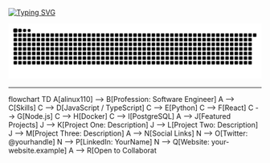 

[![Typing SVG](https://readme-typing-svg.demolab.com/?lines=Hi+👋+My+name+is+Ali;I+am+A+Site+Reliability+Engineer+💻)](https://git.io/typing-svg)


![snake gif](https://github.com/psymoniko/PsymoNiko/blob/output/github-contribution-grid-snake.svg)

---


flowchart TD
    A[alinux110] --> B[Profession: Software Engineer]
    A --> C[Skills]
    C --> D[JavaScript / TypeScript]
    C --> E[Python]
    C --> F[React]
    C --> G[Node.js]
    C --> H[Docker]
    C --> I[PostgreSQL]
    A --> J[Featured Projects]
    J --> K[Project One: Description]
    J --> L[Project Two: Description]
    J --> M[Project Three: Description]
    A --> N[Social Links]
    N --> O[Twitter: @yourhandle]
    N --> P[LinkedIn: YourName]
    N --> Q[Website: your-website.example]
    A --> R[Open to Collaborat
